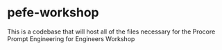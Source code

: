 # pefe-workshop
This is a codebase that will host all of the files necessary for the Procore Prompt Engineering for Engineers Workshop

